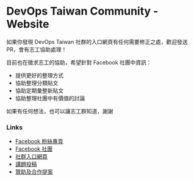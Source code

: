 # DevOps Taiwan Community - Website

如果你發現 DevOps Taiwan 社群的入口網頁有任何需要修正之處，歡迎發送 PR，會有志工協助處理！

目前也在徵求志工的協助，希望針對 Facebook 社團中資訊：

* 提供更好的整理方式
* 協助整理分類貼文
* 協助定期彙整新貼文
* 協助整理社團中有價值的討論

如果有任何想法，也可以讓志工群知道，謝謝

### Links

- [Facebook 粉絲專頁](https://www.facebook.com/DevOpsTaiwan/)
- [Facebook 社團](https://www.facebook.com/groups/DevOpsTaiwan/)
- [社群入口網頁](https://devopstw.club)
- [講題投稿](http://cfs.devopstw.club)
- [贊助及合作提案](http://sponsor.devopstw.club)
